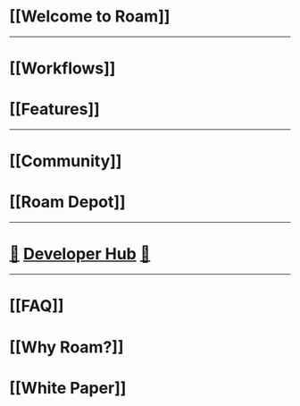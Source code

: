 # [[Welcome to Roam]]
---
# [[Workflows]]
# [[Features]]
---
# [[Community]]
# [[Roam Depot]]
---
# [🚧](((dmQooXFj9))) [Developer Hub](https://roamresearch.com/#/app/developer-documentation/page/49715b-M2) [🚧](((dmQooXFj9)))
---
# [[FAQ]]
# [[Why Roam?]]
# [[White Paper]]

